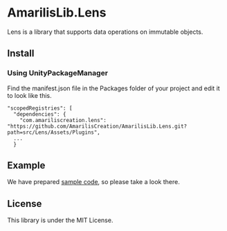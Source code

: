 # AmarilisLib.Lens
Lens is a library that supports data operations on immutable objects.

## Install
### Using UnityPackageManager
Find the manifest.json file in the Packages folder of your project and edit it to look like this.
```
"scopedRegistries": [
  "dependencies": {
    "com.amariliscreation.lens": "https://github.com/AmarilisCreation/AmarilisLib.Lens.git?path=src/Lens/Assets/Plugins",
  ...
  }
```

## Example
We have prepared [sample code](https://github.com/AmarilisCreation/AmarilisLib.Lens/tree/master/src/Lens/Assets/LensExample.cs), so please take a look there.

## License
This library is under the MIT License.